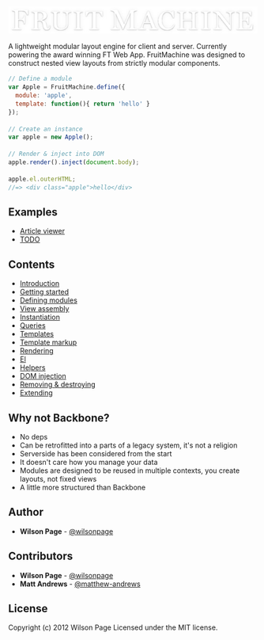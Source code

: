![fm logo](artwork/logo.jpg)

A lightweight modular layout engine for client and server. Currently powering the award winning FT Web App. FruitMachine was designed to construct nested view layouts from strictly modular components.

```js
// Define a module
var Apple = FruitMachine.define({
  module: 'apple',
  template: function(){ return 'hello' }
});

// Create an instance
var apple = new Apple();

// Render & inject into DOM
apple.render().inject(document.body);

apple.el.outerHTML;
//=> <div class="apple">hello</div>
```

## Examples

- [Article viewer](http://wilsonpage.github.io/fruitmachine/examples/1a/)
- [TODO](http://wilsonpage.github.io/fruitmachine/examples/todo/)

## Contents

- [Introduction](https://github.com/wilsonpage/fruitmachine/tree/master/docs/introduction.md)
- [Getting started](https://github.com/wilsonpage/fruitmachine/tree/master/docs/getting-started.md)
- [Defining modules](https://github.com/wilsonpage/fruitmachine/tree/master/docs/view-defining-modules.md)
- [View assembly](https://github.com/wilsonpage/fruitmachine/tree/master/docs/view-assembly.md)
- [Instantiation](https://github.com/wilsonpage/fruitmachine/tree/master/docs/view-instantiation.md)
- [Queries](https://github.com/wilsonpage/fruitmachine/tree/master/docs/view-queries.md)
- [Templates](https://github.com/wilsonpage/fruitmachine/tree/master/docs/view-templates.md)
- [Template markup](https://github.com/wilsonpage/fruitmachine/tree/master/docs/view-template-markup.md)
- [Rendering](https://github.com/wilsonpage/fruitmachine/tree/master/docs/view-rendering.md)
- [El](https://github.com/wilsonpage/fruitmachine/tree/master/docs/view-el.md)
- [Helpers](https://github.com/wilsonpage/fruitmachine/tree/master/docs/view-helpers.md)
- [DOM injection](https://github.com/wilsonpage/fruitmachine/tree/master/docs/view-injection.md)
- [Removing & destroying](https://github.com/wilsonpage/fruitmachine/tree/master/docs/view-removing-and-destroying.md)
- [Extending](https://github.com/wilsonpage/fruitmachine/tree/master/docs/view-extending.md)

## Why not Backbone?

- No deps
- Can be retrofitted into a parts of a legacy system, it's not a religion
- Serverside has been considered from the start
- It doesn't care how you manage your data
- Modules are designed to be reused in multiple contexts, you create layouts, not fixed views
- A little more structured than Backbone

## Author

- **Wilson Page** - [@wilsonpage](http://github.com/wilsonpage)

## Contributors

- **Wilson Page** - [@wilsonpage](http://github.com/wilsonpage)
- **Matt Andrews** - [@matthew-andrews](http://github.com/matthew-andrews)


## License
Copyright (c) 2012 Wilson Page
Licensed under the MIT license.
